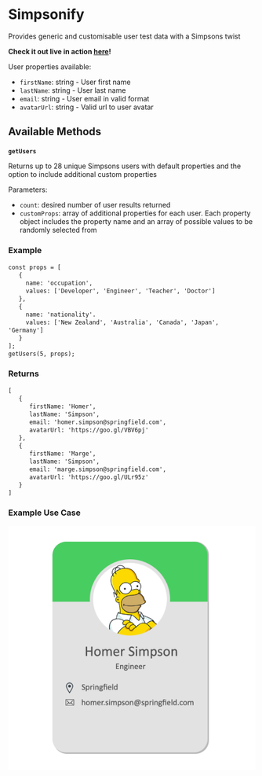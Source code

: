 # Simpsonify
Provides generic and customisable user test data with a Simpsons twist

**Check it out live in action [here](https://georgia-b.github.io/simpsonify-example/)!**

User properties available:
- `firstName`: string - User first name
- `lastName`: string - User last name
- `email`: string - User email in valid format
- `avatarUrl`: string - Valid url to user avatar

## Available Methods
__`getUsers`__

Returns up to 28 unique Simpsons users with default properties and the option to include additional custom properties

Parameters:
 - `count`: desired number of user results returned
 - `customProps`: array of additional properties for each user. Each property object includes the property name and an array of possible values to be randomly selected from
 
 ### Example
 
 ```
 const props = [
    {
      name: 'occupation',
      values: ['Developer', 'Engineer', 'Teacher', 'Doctor']
    },
    {
      name: 'nationality'.
      values: ['New Zealand', 'Australia', 'Canada', 'Japan', 'Germany']
    }
 ];
 getUsers(5, props);
 ```

### Returns

```
[
   {
      firstName: 'Homer',
      lastName: 'Simpson',
      email: 'homer.simpson@springfield.com',
      avatarUrl: 'https://goo.gl/VBV6pj'
   },
   {
      firstName: 'Marge',
      lastName: 'Simpson',
      email: 'marge.simpson@springfield.com',
      avatarUrl: 'https://goo.gl/ULr95z'
   }
]
```

### Example Use Case

![screenshot](https://github.com/Georgia-B/Simpsonify/blob/master/example.png?raw=true)
